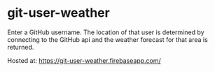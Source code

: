 # git-user-weather
Enter a GitHub username.
The location of that user is determined by connecting to the GitHub api and the weather forecast for that area is returned.

Hosted at:
https://git-user-weather.firebaseapp.com/
